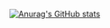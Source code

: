 [![Anurag's GitHub stats](https://github-readme-stats.vercel.app/api?username=JellyCZYT)](https://github.com/anuraghazra/github-readme-stats)
